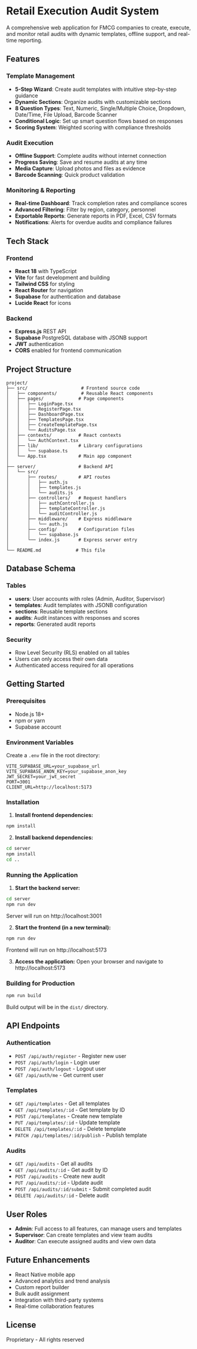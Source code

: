 # Retail Execution Audit System

A comprehensive web application for FMCG companies to create, execute, and monitor retail audits with dynamic templates, offline support, and real-time reporting.

## Features

### Template Management
- **5-Step Wizard**: Create audit templates with intuitive step-by-step guidance
- **Dynamic Sections**: Organize audits with customizable sections
- **8 Question Types**: Text, Numeric, Single/Multiple Choice, Dropdown, Date/Time, File Upload, Barcode Scanner
- **Conditional Logic**: Set up smart question flows based on responses
- **Scoring System**: Weighted scoring with compliance thresholds

### Audit Execution
- **Offline Support**: Complete audits without internet connection
- **Progress Saving**: Save and resume audits at any time
- **Media Capture**: Upload photos and files as evidence
- **Barcode Scanning**: Quick product validation

### Monitoring & Reporting
- **Real-time Dashboard**: Track completion rates and compliance scores
- **Advanced Filtering**: Filter by region, category, personnel
- **Exportable Reports**: Generate reports in PDF, Excel, CSV formats
- **Notifications**: Alerts for overdue audits and compliance failures

## Tech Stack

### Frontend
- **React 18** with TypeScript
- **Vite** for fast development and building
- **Tailwind CSS** for styling
- **React Router** for navigation
- **Supabase** for authentication and database
- **Lucide React** for icons

### Backend
- **Express.js** REST API
- **Supabase** PostgreSQL database with JSONB support
- **JWT** authentication
- **CORS** enabled for frontend communication

## Project Structure

```
project/
├── src/                    # Frontend source code
│   ├── components/         # Reusable React components
│   ├── pages/             # Page components
│   │   ├── LoginPage.tsx
│   │   ├── RegisterPage.tsx
│   │   ├── DashboardPage.tsx
│   │   ├── TemplatesPage.tsx
│   │   ├── CreateTemplatePage.tsx
│   │   └── AuditsPage.tsx
│   ├── contexts/          # React contexts
│   │   └── AuthContext.tsx
│   ├── lib/               # Library configurations
│   │   └── supabase.ts
│   └── App.tsx            # Main app component
│
├── server/                # Backend API
│   └── src/
│       ├── routes/        # API routes
│       │   ├── auth.js
│       │   ├── templates.js
│       │   └── audits.js
│       ├── controllers/   # Request handlers
│       │   ├── authController.js
│       │   ├── templateController.js
│       │   └── auditController.js
│       ├── middleware/    # Express middleware
│       │   └── auth.js
│       ├── config/        # Configuration files
│       │   └── supabase.js
│       └── index.js       # Express server entry
│
└── README.md             # This file
```

## Database Schema

### Tables
- **users**: User accounts with roles (Admin, Auditor, Supervisor)
- **templates**: Audit templates with JSONB configuration
- **sections**: Reusable template sections
- **audits**: Audit instances with responses and scores
- **reports**: Generated audit reports

### Security
- Row Level Security (RLS) enabled on all tables
- Users can only access their own data
- Authenticated access required for all operations

## Getting Started

### Prerequisites
- Node.js 18+
- npm or yarn
- Supabase account

### Environment Variables

Create a `.env` file in the root directory:

```env
VITE_SUPABASE_URL=your_supabase_url
VITE_SUPABASE_ANON_KEY=your_supabase_anon_key
JWT_SECRET=your_jwt_secret
PORT=3001
CLIENT_URL=http://localhost:5173
```

### Installation

1. **Install frontend dependencies:**
```bash
npm install
```

2. **Install backend dependencies:**
```bash
cd server
npm install
cd ..
```

### Running the Application

1. **Start the backend server:**
```bash
cd server
npm run dev
```
Server will run on http://localhost:3001

2. **Start the frontend (in a new terminal):**
```bash
npm run dev
```
Frontend will run on http://localhost:5173

3. **Access the application:**
Open your browser and navigate to http://localhost:5173

### Building for Production

```bash
npm run build
```

Build output will be in the `dist/` directory.

## API Endpoints

### Authentication
- `POST /api/auth/register` - Register new user
- `POST /api/auth/login` - Login user
- `POST /api/auth/logout` - Logout user
- `GET /api/auth/me` - Get current user

### Templates
- `GET /api/templates` - Get all templates
- `GET /api/templates/:id` - Get template by ID
- `POST /api/templates` - Create new template
- `PUT /api/templates/:id` - Update template
- `DELETE /api/templates/:id` - Delete template
- `PATCH /api/templates/:id/publish` - Publish template

### Audits
- `GET /api/audits` - Get all audits
- `GET /api/audits/:id` - Get audit by ID
- `POST /api/audits` - Create new audit
- `PUT /api/audits/:id` - Update audit
- `POST /api/audits/:id/submit` - Submit completed audit
- `DELETE /api/audits/:id` - Delete audit

## User Roles

- **Admin**: Full access to all features, can manage users and templates
- **Supervisor**: Can create templates and view team audits
- **Auditor**: Can execute assigned audits and view own data

## Future Enhancements

- React Native mobile app
- Advanced analytics and trend analysis
- Custom report builder
- Bulk audit assignment
- Integration with third-party systems
- Real-time collaboration features

## License

Proprietary - All rights reserved
